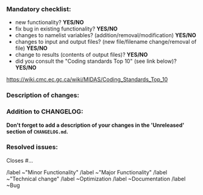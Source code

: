 ### Mandatory checklist:

<!--For each point below, choose 'YES' or 'NO' -->

* new functionality?  **YES/NO**
* fix bug in existing functionality? **YES/NO**
* changes to namelist variables? (addition/removal/modification) **YES/NO**
* changes to input and output files? (new file/filename change/removal of file) **YES/NO**
* change to results (contents of output files)? **YES/NO**
* did you consult the "Coding standards Top 10" (see link below)? **YES/NO**

https://wiki.cmc.ec.gc.ca/wiki/MIDAS/Coding_Standards_Top_10

### Description of changes:

<!--The text here should describe how the change was implemented.-->
<!--Detail here the changes answered as YES in the previous section-->

### Addition to CHANGELOG:

<!--Some oneliners describing changes for the whole merge-request-->
<!--That information will be added to the 'CHANGELOG.md' file-->
<!--Put any information relevant to the user, especially non-backward compatible changes-->
<!--   * new functionality  -->
<!--   * Namelist variables -->
<!--   * input/output files -->
<!--   * results            -->

<!--if changes are not relevant for CHANGELOG.md, please be clear on why it is not-->
<!--if changes are relevant for CHANGELOG.md, please add yours the 'Unreleased' section.-->

**Don't forget to add a description of your changes in the
  'Unreleased' section of `CHANGELOG.md`.**

### Resolved issues:

<!--Put the list of issues that this merge request resolves-->
Closes #...

<!--(choose one of the following labels)-->
/label ~"Minor Functionality"
/label ~"Major Functionality"
/label ~"Technical change" 
/label ~Optimization
/label ~Documentation
/label ~Bug
